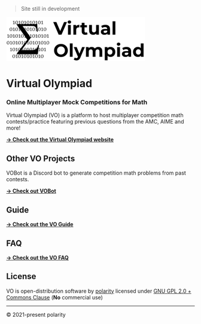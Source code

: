 > Site still in development

![Virtual Olympiad Logo](./client/public/assets/vo_png_logo_horizontal.png)

# Virtual Olympiad

### Online Multiplayer Mock Competitions for Math

Virtual Olympiad (VO) is a platform to host multiplayer competition math contests/practice featuring previous questions from the AMC, AIME and more!

[**→ Check out the Virtual Olympiad website**](https://virtual-olympiad.1egend.repl.co)

## Other VO Projects

VOBot is a Discord bot to generate competition math problems from past contests.

[**→ Check out VOBot**](https://polarr.github.io/vobot)

## Guide

[**→ Check out the VO Guide**](https://github.com/polarr/virtual-olympiad/wiki/Guide)

## FAQ 

[**→ Check out the VO FAQ**](https://github.com/polarr/virtual-olympiad/wiki/FAQ)

## License

VO is open-distribution software by [polarity](https://github.com/polarr) licensed under [GNU GPL 2.0 + Commons Clause](LICENSE) (**No** commercial use)

---

© 2021-present polarity
